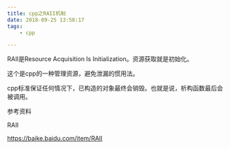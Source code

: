 ```yaml
---
title: cpp之RAII机制
date: 2018-09-25 13:58:17
tags:
	- cpp

---
```




RAII是Resource Acquisition Is Initialization。资源获取就是初始化。

这个是cpp的一种管理资源，避免泄漏的惯用法。

cpp标准保证任何情况下，已构造的对象最终会销毁。也就是说，析构函数最后会被调用。





参考资料

RAII

https://baike.baidu.com/item/RAII





